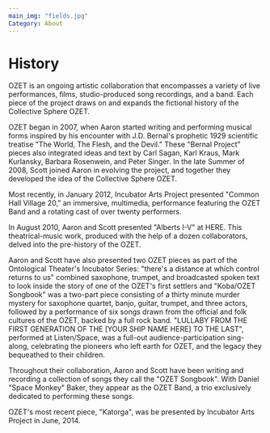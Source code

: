 ```yaml
---
main_img: "fields.jpg"
Category: About
---
```

# History

OZET is an ongoing artistic collaboration that encompasses a variety of live performances, films, studio-produced song recordings, and a band. Each piece of the project draws on and expands the fictional history of the Collective Sphere OZET.

OZET began in 2007, when Aaron started writing and performing musical forms inspired by his encounter with J.D. Bernal's prophetic 1929 scientific treatise "The World, The Flesh, and the Devil." These "Bernal Project" pieces also integrated ideas and text by Carl Sagan, Karl Kraus, Mark Kurlansky, Barbara Rosenwein, and Peter Singer. In the late Summer of 2008, Scott joined Aaron in evolving the project, and together they developed the idea of the Collective Sphere OZET.

Most recently, in January 2012, Incubator Arts Project presented "Common Hall Village 20," an immersive, multimedia, performance featuring the OZET Band and a rotating cast of over twenty performers.

In August 2010, Aaron and Scott presented "Alberts I-V" at HERE. This theatrical-music work, produced with the help of a dozen collaborators, delved into the pre-history of the OZET.

Aaron and Scott have also presented two OZET pieces as part of the Ontological Theater's Incubator Series: "there's a distance at which control returns to us" combined saxophone, trumpet, and broadcasted spoken text to look inside the story of one of the OZET's first settlers and "Koba/OZET Songbook" was a two-part piece consisting of a thirty minute murder mystery for saxophone quartet, banjo, guitar, trumpet, and three actors, followed by a performance of six songs drawn from the official and folk cultures of the OZET, backed by a full rock band. "LULLABY FROM THE FIRST GENERATION OF THE [YOUR SHIP NAME HERE] TO THE LAST", performed at Listen/Space, was a full-out audience-participation sing-along, celebrating the pioneers who left earth for OZET, and the legacy they bequeathed to their children.

Throughout their collaboration, Aaron and Scott have been writing and recording a collection of songs they call the "OZET Songbook". With Daniel "Space Monkey" Baker, they appear as the OZET Band, a trio exclusively dedicated to performing these songs.

OZET's most recent piece, "Katorga", was be presented by Incubator Arts Project in June, 2014.